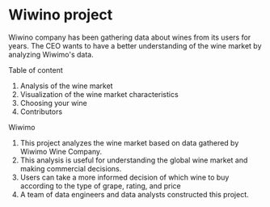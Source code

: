 # Wiwino project
Wiwino company has been gathering data about wines from its users for years. The CEO wants to have a better understanding of the wine market by analyzing Wiwimo's data.

Table of content
1. Analysis of the wine market
2. Visualization of the wine market characteristics
3. Choosing your wine
4. Contributors
   
Wiwimo
1. This project analyzes the wine market based on data gathered by Wiwimo Wine Company.
2. This analysis is useful for understanding the global wine market and making commercial decisions.
3. Users can take a more informed decision of which wine to buy according to the type of grape, rating, and price
4. A team of data engineers and data analysts constructed this project.

